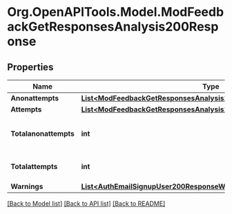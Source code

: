 # Org.OpenAPITools.Model.ModFeedbackGetResponsesAnalysis200Response

## Properties

Name | Type | Description | Notes
------------ | ------------- | ------------- | -------------
**Anonattempts** | [**List&lt;ModFeedbackGetResponsesAnalysis200ResponseAnonattemptsInner&gt;**](ModFeedbackGetResponsesAnalysis200ResponseAnonattemptsInner.md) |  | 
**Attempts** | [**List&lt;ModFeedbackGetResponsesAnalysis200ResponseAttemptsInner&gt;**](ModFeedbackGetResponsesAnalysis200ResponseAttemptsInner.md) |  | 
**Totalanonattempts** | **int** | Total anonymous responses count. | [default to null]
**Totalattempts** | **int** | Total responses count. | [default to null]
**Warnings** | [**List&lt;AuthEmailSignupUser200ResponseWarningsInner&gt;**](AuthEmailSignupUser200ResponseWarningsInner.md) |  | [optional] 

[[Back to Model list]](../README.md#documentation-for-models) [[Back to API list]](../README.md#documentation-for-api-endpoints) [[Back to README]](../README.md)

